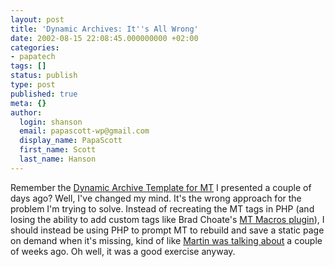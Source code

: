 ```yaml
---
layout: post
title: 'Dynamic Archives: It''s All Wrong'
date: 2002-08-15 22:08:45.000000000 +02:00
categories:
- papatech
tags: []
status: publish
type: post
published: true
meta: {}
author:
  login: shanson
  email: papascott-wp@gmail.com
  display_name: PapaScott
  first_name: Scott
  last_name: Hanson
---
```

<p>Remember the <a href="/2002/08/12/1844.php#001844">Dynamic Archive Template for MT</a> I presented a couple of days ago? Well, I've changed my mind. It's the wrong approach for the problem I'm trying to solve. Instead of recreating the MT tags in PHP (and losing the ability to add custom tags like Brad Choate's <a href="http://www.bradchoate.com/past/mtmacros.php">MT Macros plugin</a>), I should instead be using PHP to prompt MT to rebuild and save a static page on demand when it's missing, kind of like <a href="http://traumwind.tierpfad.de/blog/?detail=2002-08-01_16-03">Martin was talking about</a> a couple of weeks ago. Oh well, it was a good exercise anyway.</p>
